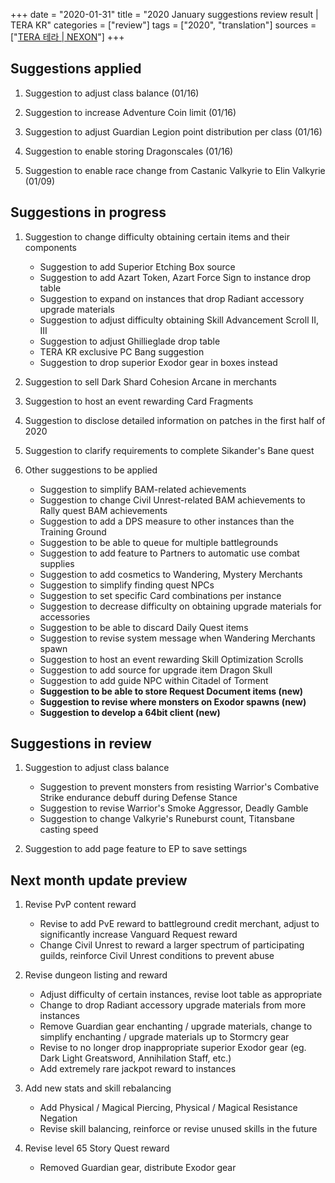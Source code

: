+++
date = "2020-01-31"
title = "2020 January suggestions review result | TERA KR"
categories = ["review"]
tags = ["2020", "translation"]
sources = ["[TERA 테라 | NEXON](http://tera.nexon.com/news/gmnote/View.aspx?n4PageNo=4&n4ArticleSN=459)"]
+++

## Suggestions applied

1. Suggestion to adjust class balance (01/16)

2. Suggestion to increase Adventure Coin limit (01/16)

3. Suggestion to adjust Guardian Legion point distribution per class (01/16)

4. Suggestion to enable storing Dragonscales (01/16)

5. Suggestion to enable race change from Castanic Valkyrie to Elin Valkyrie  (01/09)

## Suggestions in progress

1. Suggestion to change difficulty obtaining certain items and their components

    - Suggestion to add Superior Etching Box source
    - Suggestion to add Azart Token, Azart Force Sign to instance drop table
    - Suggestion to expand on instances that drop Radiant accessory upgrade materials
    - Suggestion to adjust difficulty obtaining Skill Advancement Scroll II, III
    - Suggestion to adjust Ghillieglade drop table
    - TERA KR exclusive PC Bang suggestion
    - Suggestion to drop superior Exodor gear in boxes instead

2. Suggestion to sell Dark Shard Cohesion Arcane in merchants

3. Suggestion to host an event rewarding Card Fragments

4. Suggestion to disclose detailed information on patches in the first half of 2020

5. Suggestion to clarify requirements to complete Sikander's Bane quest

6. Other suggestions to be applied

    - Suggestion to simplify BAM-related achievements
    - Suggestion to change Civil Unrest-related BAM achievements to Rally quest BAM achievements
    - Suggestion to add a DPS measure to other instances than the Training Ground
    - Suggestion to be able to queue for multiple battlegrounds
    - Suggestion to add feature to Partners to automatic use combat supplies
    - Suggestion to add cosmetics to Wandering, Mystery Merchants
    - Suggestion to simplify finding quest NPCs
    - Suggestion to set specific Card combinations per instance
    - Suggestion to decrease difficulty on obtaining upgrade materials for accessories
    - Suggestion to be able to discard Daily Quest items
    - Suggestion to revise system message when Wandering Merchants spawn
    - Suggestion to host an event rewarding Skill Optimization Scrolls
    - Suggestion to add source for upgrade item Dragon Skull
    - Suggestion to add guide NPC within Citadel of Torment
    - **Suggestion to be able to store Request Document items (new)**
    - **Suggestion to revise where monsters on Exodor spawns (new)**
    - **Suggestion to develop a 64bit client (new)**

## Suggestions in review

1. Suggestion to adjust class balance

    - Suggestion to prevent monsters from resisting Warrior's Combative Strike endurance debuff during Defense Stance
    - Suggestion to revise Warrior's Smoke Aggressor, Deadly Gamble
    - Suggestion to change Valkyrie's Runeburst count, Titansbane casting speed

2. Suggestion to add page feature to EP to save settings

## Next month update preview

1. Revise PvP content reward

    - Revise to add PvE reward to battleground credit merchant, adjust to significantly increase Vanguard Request reward
    - Change Civil Unrest to reward a larger spectrum of participating guilds, reinforce Civil Unrest conditions to prevent abuse

2. Revise dungeon listing and reward

    - Adjust difficulty of certain instances, revise loot table as appropriate
    - Change to drop Radiant accessory upgrade materials from more instances
    - Remove Guardian gear enchanting / upgrade materials, change to simplify enchanting / upgrade materials up to Stormcry gear
    - Revise to no longer drop inappropriate superior Exodor gear (eg. Dark Light Greatsword, Annihilation Staff, etc.)
    - Add extremely rare jackpot reward to instances

3. Add new stats and skill rebalancing

    - Add Physical / Magical Piercing, Physical / Magical Resistance Negation
    - Revise skill balancing, reinforce or revise unused skills in the future

4. Revise level 65 Story Quest reward

    - Removed Guardian gear, distribute Exodor gear

